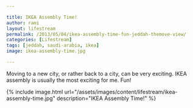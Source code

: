 ```yaml
---

title: IKEA Assembly Time!
author: rami
layout: lifestream 
permalink: /2013/05/04/ikea-assembly-time-fun-jeddah-themove-view/
categories: [Lifestream]
tags: [jeddah, saudi-arabia, ikea]
image: ikea-assembly-time.jpg

---
```


Moving to a new city, or rather back to a city, can be very exciting. IKEA assembly is usually the most exciting for me. Fun!

{% include image.html url="/assets/images/content/lifestream/ikea-assembly-time.jpg" description="IKEA Assembly Time!" %}

